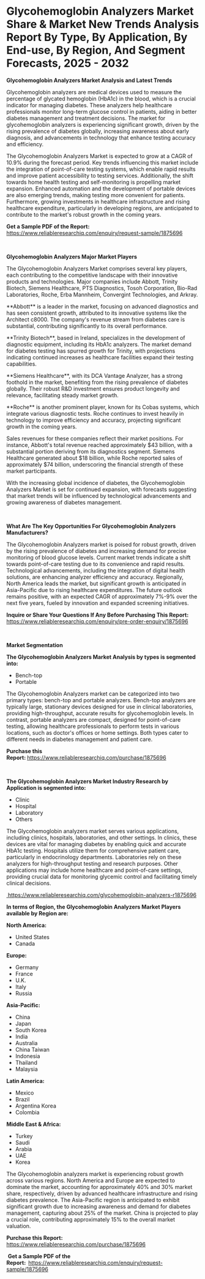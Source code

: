 <p><h1>Glycohemoglobin Analyzers Market Share & Market New Trends Analysis Report By Type, By Application, By End-use, By Region, And Segment Forecasts, 2025 - 2032</h1></p><p><strong>Glycohemoglobin Analyzers Market Analysis and Latest Trends</strong></p>
<p><p>Glycohemoglobin analyzers are medical devices used to measure the percentage of glycated hemoglobin (HbA1c) in the blood, which is a crucial indicator for managing diabetes. These analyzers help healthcare professionals monitor long-term glucose control in patients, aiding in better diabetes management and treatment decisions. The market for glycohemoglobin analyzers is experiencing significant growth, driven by the rising prevalence of diabetes globally, increasing awareness about early diagnosis, and advancements in technology that enhance testing accuracy and efficiency.</p><p>The Glycohemoglobin Analyzers Market is expected to grow at a CAGR of 10.9% during the forecast period. Key trends influencing this market include the integration of point-of-care testing systems, which enable rapid results and improve patient accessibility to testing services. Additionally, the shift towards home health testing and self-monitoring is propelling market expansion. Enhanced automation and the development of portable devices are also emerging trends, making testing more convenient for patients. Furthermore, growing investments in healthcare infrastructure and rising healthcare expenditure, particularly in developing regions, are anticipated to contribute to the market's robust growth in the coming years.</p></p>
<p><strong>Get a Sample PDF of the Report:&nbsp;</strong> <a href="https://www.reliableresearchiq.com/enquiry/request-sample/1875696?utm_campaign=2769&utm_medium=2&utm_source=Github&utm_content=ia&utm_term=14042025&utm_id=glycohemoglobin-analyzers">https://www.reliableresearchiq.com/enquiry/request-sample/1875696</a></p>
<p>&nbsp;</p>
<p><strong>Glycohemoglobin Analyzers Major Market Players</strong></p>
<p><p>The Glycohemoglobin Analyzers Market comprises several key players, each contributing to the competitive landscape with their innovative products and technologies. Major companies include Abbott, Trinity Biotech, Siemens Healthcare, PTS Diagnostics, Tosoh Corporation, Bio-Rad Laboratories, Roche, Erba Mannheim, Convergint Technologies, and Arkray.</p><p>**Abbott** is a leader in the market, focusing on advanced diagnostics and has seen consistent growth, attributed to its innovative systems like the Architect c8000. The company's revenue stream from diabetes care is substantial, contributing significantly to its overall performance.</p><p>**Trinity Biotech**, based in Ireland, specializes in the development of diagnostic equipment, including its HbA1c analyzers. The market demand for diabetes testing has spurred growth for Trinity, with projections indicating continued increases as healthcare facilities expand their testing capabilities.</p><p>**Siemens Healthcare**, with its DCA Vantage Analyzer, has a strong foothold in the market, benefiting from the rising prevalence of diabetes globally. Their robust R&D investment ensures product longevity and relevance, facilitating steady market growth.</p><p>**Roche** is another prominent player, known for its Cobas systems, which integrate various diagnostic tests. Roche continues to invest heavily in technology to improve efficiency and accuracy, projecting significant growth in the coming years.</p><p>Sales revenues for these companies reflect their market positions. For instance, Abbott's total revenue reached approximately $43 billion, with a substantial portion deriving from its diagnostics segment. Siemens Healthcare generated about $18 billion, while Roche reported sales of approximately $74 billion, underscoring the financial strength of these market participants.</p><p>With the increasing global incidence of diabetes, the Glycohemoglobin Analyzers Market is set for continued expansion, with forecasts suggesting that market trends will be influenced by technological advancements and growing awareness of diabetes management.</p></p>
<p>&nbsp;</p>
<p><strong>What Are The Key Opportunities For Glycohemoglobin Analyzers Manufacturers?</strong></p>
<p><p>The Glycohemoglobin Analyzers market is poised for robust growth, driven by the rising prevalence of diabetes and increasing demand for precise monitoring of blood glucose levels. Current market trends indicate a shift towards point-of-care testing due to its convenience and rapid results. Technological advancements, including the integration of digital health solutions, are enhancing analyzer efficiency and accuracy. Regionally, North America leads the market, but significant growth is anticipated in Asia-Pacific due to rising healthcare expenditures. The future outlook remains positive, with an expected CAGR of approximately 7%-9% over the next five years, fueled by innovation and expanded screening initiatives.</p></p>
<p><strong>Inquire or Share Your Questions If Any Before Purchasing This Report:</strong> <a href="https://www.reliableresearchiq.com/enquiry/pre-order-enquiry/1875696?utm_campaign=2769&utm_medium=2&utm_source=Github&utm_content=ia&utm_term=14042025&utm_id=glycohemoglobin-analyzers">https://www.reliableresearchiq.com/enquiry/pre-order-enquiry/1875696</a></p>
<p>&nbsp;</p>
<p><strong>Market Segmentation</strong></p>
<p><strong>The Glycohemoglobin Analyzers Market Analysis by types is segmented into:</strong></p>
<p><ul><li>Bench-top</li><li>Portable</li></ul></p>
<p><p>The Glycohemoglobin Analyzers market can be categorized into two primary types: bench-top and portable analyzers. Bench-top analyzers are typically large, stationary devices designed for use in clinical laboratories, providing high-throughput, accurate results for glycohemoglobin levels. In contrast, portable analyzers are compact, designed for point-of-care testing, allowing healthcare professionals to perform tests in various locations, such as doctor's offices or home settings. Both types cater to different needs in diabetes management and patient care.</p></p>
<p><strong>Purchase this Report:&nbsp;</strong><a href="https://www.reliableresearchiq.com/purchase/1875696?utm_campaign=2769&utm_medium=2&utm_source=Github&utm_content=ia&utm_term=14042025&utm_id=glycohemoglobin-analyzers">https://www.reliableresearchiq.com/purchase/1875696</a></p>
<p>&nbsp;</p>
<p><strong>The Glycohemoglobin Analyzers Market Industry Research by Application is segmented into:</strong></p>
<p><ul><li>Clinic</li><li>Hospital</li><li>Laboratory</li><li>Others</li></ul></p>
<p><p>The Glycohemoglobin analyzers market serves various applications, including clinics, hospitals, laboratories, and other settings. In clinics, these devices are vital for managing diabetes by enabling quick and accurate HbA1c testing. Hospitals utilize them for comprehensive patient care, particularly in endocrinology departments. Laboratories rely on these analyzers for high-throughput testing and research purposes. Other applications may include home healthcare and point-of-care settings, providing crucial data for monitoring glycemic control and facilitating timely clinical decisions.</p></p>
<p><a href="https://www.reliableresearchiq.com/glycohemoglobin-analyzers-r1875696?utm_campaign=2769&utm_medium=2&utm_source=Github&utm_content=ia&utm_term=14042025&utm_id=glycohemoglobin-analyzers">&nbsp;https://www.reliableresearchiq.com/glycohemoglobin-analyzers-r1875696</a></p>
<p><strong>In terms of Region, the Glycohemoglobin Analyzers Market Players available by Region are:</strong></p>
<p>
    <p> <strong> North America: </strong>
        <ul>
            <li>United States</li>
            <li>Canada</li>
        </ul>
        </p> 
    <p> <strong> Europe: </strong>
        <ul>
            <li>Germany</li>
            <li>France</li>
            <li>U.K.</li>
            <li>Italy</li>
            <li>Russia</li>
        </ul>
        </p> 
    <p> <strong> Asia-Pacific: </strong>
        <ul>
            <li>China</li>
            <li>Japan</li>
            <li>South Korea</li>
            <li>India</li>
            <li>Australia</li>
            <li>China Taiwan</li>
            <li>Indonesia</li>
            <li>Thailand</li>
            <li>Malaysia</li>
        </ul>
        </p> 
    <p> <strong> Latin America: </strong>
        <ul>
            <li>Mexico</li>
            <li>Brazil</li>
            <li>Argentina Korea</li>
            <li>Colombia</li>
        </ul>
        </p> 
    <p> <strong> Middle East & Africa: </strong>
        <ul>
            <li>Turkey</li>
            <li>Saudi</li>
            <li>Arabia</li>
            <li>UAE</li>
            <li>Korea</li>
        </ul>
    </p>
    </p>
<p><p>The Glycohemoglobin analyzers market is experiencing robust growth across various regions. North America and Europe are expected to dominate the market, accounting for approximately 40% and 30% market share, respectively, driven by advanced healthcare infrastructure and rising diabetes prevalence. The Asia-Pacific region is anticipated to exhibit significant growth due to increasing awareness and demand for diabetes management, capturing about 25% of the market. China is projected to play a crucial role, contributing approximately 15% to the overall market valuation.</p></p>
<p><strong>Purchase this Report: </strong><a href="https://www.reliableresearchiq.com/purchase/1875696?utm_campaign=2769&utm_medium=2&utm_source=Github&utm_content=ia&utm_term=14042025&utm_id=glycohemoglobin-analyzers">https://www.reliableresearchiq.com/purchase/1875696</a></p>
<p>&nbsp;<strong>Get a Sample PDF of the Report:&nbsp;&nbsp;</strong><a href="https://www.reliableresearchiq.com/enquiry/request-sample/1875696?utm_campaign=2769&utm_medium=2&utm_source=Github&utm_content=ia&utm_term=14042025&utm_id=glycohemoglobin-analyzers">https://www.reliableresearchiq.com/enquiry/request-sample/1875696</a></p>
<p><strong></strong></p>
<p><p></p><p></p><p></p></p>